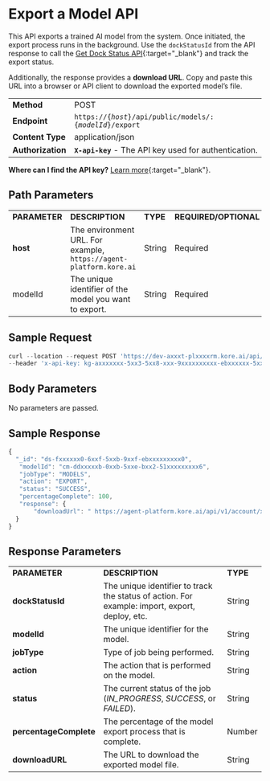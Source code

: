 # Export a Model API

This API exports a trained AI model from the system. Once initiated, the export process runs in the background. Use the <code>dockStatusId</code> from the API response to call the [Get Dock Status API](../apis-list/get-dock-status.md){:target="_blank"} and track the export status.

Additionally, the response provides a **download URL**. Copy and paste this URL into a browser or API client to download the exported model’s file.

<table>
  <tr>
   <td><strong>Method</strong>
   </td>
   <td>POST
   </td>
  </tr>
  <tr>
   <td><strong>Endpoint</strong>
   </td>
   <td><code>https://{<em>host</em>}/api/public/models/:{<em>modelId</em>}/export</code>
   </td>
  </tr>
  <tr>
   <td><strong>Content Type</strong>
   </td>
   <td>application/json
   </td>
  </tr>
  <tr>
   <td><strong>Authorization</strong>
   </td>
   <td><strong><code>X-api-key</code></strong> - The API key used for authentication.
   </td>
  </tr>
</table>

**Where can I find the API key?** [Learn more](../overview.md/#how-to-find-the-api-key){:target="_blank"}.

## Path Parameters

<table>
  <tr>
   <td><strong>PARAMETER</strong>
   </td>
   <td><strong>DESCRIPTION</strong>
   </td>
   <td><strong>TYPE</strong>
   </td>
   <td><strong>REQUIRED/OPTIONAL</strong>
   </td>
  </tr>
  <tr>
   <td><strong>host</strong>
   </td>
   <td>The environment URL. For example, <code>https://agent-platform.kore.ai</code>
   </td>
   <td>String
   </td>
   <td>Required
   </td>
  </tr>
  <tr>
   <td>modelId
   </td>
   <td>The unique identifier of the model you want to export.
   </td>
   <td>String
   </td>
   <td>Required
   </td>
  </tr>
</table>



## Sample Request

```js
curl --location --request POST 'https://dev-axxxt-plxxxxrm.kore.ai/api/public/models/cm-9xxxxxxxxxxxxxxxxxx2/export' \
--header 'x-api-key: kg-axxxxxxx-5xx3-5xx8-xxx-9xxxxxxxxxx-ebxxxxxx-5xxb-4xxb-9xx5-cxxxxxxxxx3'
```



## Body Parameters

No parameters are passed.


## Sample Response

```js
{
  "_id": "ds-fxxxxxx0-6xxf-5xxb-9xxf-ebxxxxxxxxx0",
   "modelId": "cm-ddxxxxxb-0xxb-5xxe-bxx2-51xxxxxxxxx6",
   "jobType": "MODELS",
   "action": "EXPORT",
   "status": "SUCCESS",
   "percentageComplete": 100,
   "response": {
       "downloadUrl": " https://agent-platform.kore.ai/api/v1/account/xxxxxx"
  }
}
```


## Response Parameters


<table>
  <tr>
   <td><strong>PARAMETER</strong>
   </td>
   <td><strong>DESCRIPTION</strong>
   </td>
   <td><strong>TYPE</strong>
   </td>
  </tr>
  <tr>
   <td><strong>dockStatusId</strong>
   </td>
   <td>The unique identifier to track the status of action. For example: import, export, deploy, etc.
   </td>
   <td>String
   </td>
  </tr>
  <tr>
   <td><strong>modelId</strong>
   </td>
   <td>The unique identifier for the model.
   </td>
   <td>String
   </td>
  </tr>
  <tr>
   <td><strong>jobType</strong>
   </td>
   <td>Type of job being performed.
   </td>
   <td>String
   </td>
  </tr>
  <tr>
   <td><strong>action</strong>
   </td>
   <td>The action that is performed on the model.
   </td>
   <td>String
   </td>
  </tr>
  <tr>
   <td><strong>status</strong>
   </td>
   <td>The current status of the job (<em>IN_PROGRESS</em>, <em>SUCCESS</em>, or <em>FAILED</em>).
   </td>
   <td>String
   </td>
  </tr>
  <tr>
   <td><strong>percentageComplete</strong>
   </td>
   <td>The percentage of the model export process that is complete.
   </td>
   <td>Number
   </td>
  </tr>
  <tr>
   <td><strong>downloadURL</strong>
   </td>
   <td>The URL to download the exported model file.
   </td>
   <td>String
   </td>
  </tr>
</table>

